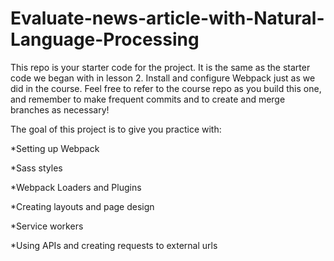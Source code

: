 # Evaluate-news-article-with-Natural-Language-Processing
This repo is your starter code for the project. It is the same as the starter code we began with in lesson 2. Install and configure Webpack just as we did in the course. Feel free to refer to the course repo as you build this one, and remember to make frequent commits and to create and merge branches as necessary!

The goal of this project is to give you practice with:

*Setting up Webpack

*Sass styles

*Webpack Loaders and Plugins

*Creating layouts and page design

*Service workers

*Using APIs and creating requests to external urls

